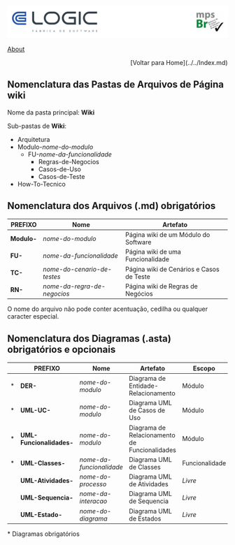 
  
  ![Cabecalho](../../Index-Anexos/Cabecalho.png)


[About](../About.md)

<div align="right"> [Voltar para Home](../../Index.md) </div>


## Nomenclatura das Pastas de Arquivos de Página wiki

Nome da pasta principal: **Wiki**

Sub-pastas de **Wiki**:

* Arquitetura
* Modulo-_nome-do-modulo_
  - FU-_nome-da-funcionalidade_
    - Regras-de-Negocios
    - Casos-de-Uso
    - Casos-de-Teste
* How-To-Tecnico

## Nomenclatura dos Arquivos (.md) obrigatórios

| PREFIXO     | Nome                        | Artefato                                 |
|-------------|-----------------------------|------------------------------------------|
| **Modulo-** | _nome-do-modulo_            | Página wiki de um Módulo do Software     |
| **FU-**     | _nome-da-funcionalidade_    | Página wiki de uma Funcionalidade        |
| **TC-**     | _nome-do-cenario-de-testes_ | Página wiki de Cenários e Casos de Teste |
| **RN-**     | _nome-da-regra-de-negocios_ | Página wiki de Regras de Negócios        |

O nome do arquivo não pode conter acentuação, cedilha ou qualquer caracter especial.

## Nomenclatura dos Diagramas (.asta)  obrigatórios e opcionais

|   | PREFIXO                  | Nome                     | Artefato                                      | Escopo         |
|---|--------------------------|--------------------------|-----------------------------------------------|----------------|
| * | **DER-**                 | _nome-do-modulo_         | Diagrama de Entidade-Relacionamento           | Módulo         |
| * | **UML-UC-**              | _nome-do-modulo_         | Diagrama UML de Casos de Uso                  | Módulo         |
| * | **UML-Funcionalidades-** | _nome-do-modulo_         | Diagrama de Relacionamento de Funcionalidades | Módulo         |
| * | **UML-Classes-**         | _nome-da-funcionalidade_ | Diagrama UML de Classes                       | Funcionalidade |
|   | **UML-Atividades-**      | _nome-do-processo_       | Diagrama UML de Atividades                    | _Livre_        |
|   | **UML-Sequencia-**       | _nome-da-interacao_      | Diagrama UML de Sequencia                     | _Livre_        |
|   | **UML-Estado-**          | _nome-do-diagrama_       | Diagrama UML de Estados                       | _Livre_        |

\* Diagramas obrigatórios
